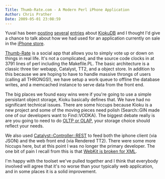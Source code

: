 ```yaml
---
Title: Thumb-Rate.com - A Modern Perl iPhone Application
Author: Chris Prather
Date: 2009-05-01 23:08:59
---
```


Yuval has been [posting][1] [several][2] [entries][3] about [KiokuDB][4] and I
thought I'd give a chance to talk about how we had used for an application
currently on sale in the [iPhone store][5].

[Thumb-Rate][6] is a social app that allows you to simply vote up or down on
things in real life. It's not a complicated, and the source code clocks in at
3791 lines of perl including the Makefile.PL. The basic architecture is a
classic three tier webapp, Catalyst, TT2, and a object store. In addition to
this because we are hoping to have to handle massive throngs of users (calling
all THRONGS!), we have setup a work queue to offline the database writes, and
a memcached instance to serve data from the front end.

The big places we found easy wins were if you're going to use a simple
persistant object storage, Kioku basically defines that. We have had no
significant technical issues. There are some hiccups because Kioku is a new
project and some of the moving pieces need polish (Search::GIN made one of our
developers want to Find::VODKA). The biggest debate really is are you going to
need to do [OLTP or OLAP][3], your storage choice should reflect your needs.

We also used [Catalyst::Controller::REST][7] to feed both the iphone client
(via JSON) and the web front end (via Rendered TT2). There were some more
hiccups here, but at this point I was no longer the primary developer. The one
bit of pain I recall from this is that [WebKit is broken for XML][8].

I'm happy with the toolset we've pulled together and I think that everybody
involved will agree that it's no worse than your typically web application,
and in some places it is a solid improvement.

[1]: http://blog.woobling.org/2009/05/kiokudb.html
[2]: http://blog.woobling.org/2009/05/using-kiokudb-in-catalyst-applications.html
[3]: http://blog.woobling.org/2009/05/oltp-vs-reporting.html
[4]: http://search.cpan.org/dist/KiokuDB/
[5]: http://itunes.apple.com/WebObjects/MZStore.woa/wa/viewSoftware?id=310098205&mt=8
[6]: http://www.thumb-rate.com/
[7]: http://search.cpan.org/dist/Catalyst-Controller-REST/
[8]: http://chris.prather.org/webkit-breaks-rest-apps/
